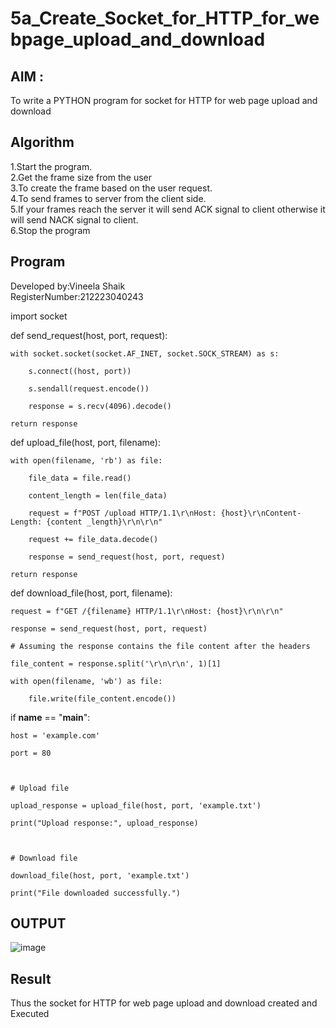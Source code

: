 # 5a_Create_Socket_for_HTTP_for_webpage_upload_and_download
## AIM :
To write a PYTHON program for socket for HTTP for web page upload and download
## Algorithm

1.Start the program.
<BR>
2.Get the frame size from the user
<BR>
3.To create the frame based on the user request.
<BR>
4.To send frames to server from the client side.
<BR>
5.If your frames reach the server it will send ACK signal to client otherwise it will send NACK signal to client.
<BR>
6.Stop the program
<BR>
## Program 
Developed by:Vineela Shaik<br>
RegisterNumber:212223040243<br>

import socket


def send_request(host, port, request):

    with socket.socket(socket.AF_INET, socket.SOCK_STREAM) as s:

        s.connect((host, port))
        
        s.sendall(request.encode())
        
        response = s.recv(4096).decode()
    
    return response

def upload_file(host, port, filename):

    with open(filename, 'rb') as file:
    
        file_data = file.read()
        
        content_length = len(file_data)
        
        request = f"POST /upload HTTP/1.1\r\nHost: {host}\r\nContent-Length: {content _length}\r\n\r\n"
        
        request += file_data.decode()
        
        response = send_request(host, port, request)
    
    return response

def download_file(host, port, filename):

    request = f"GET /{filename} HTTP/1.1\r\nHost: {host}\r\n\r\n"
    
    response = send_request(host, port, request)
    
    # Assuming the response contains the file content after the headers
    
    file_content = response.split('\r\n\r\n', 1)[1]
    
    with open(filename, 'wb') as file:
    
        file.write(file_content.encode())



if __name__ == "__main__":

    host = 'example.com'
    
    port = 80



    # Upload file
    
    upload_response = upload_file(host, port, 'example.txt')
    
    print("Upload response:", upload_response)



    # Download file
    
    download_file(host, port, 'example.txt')
    
    print("File downloaded successfully.")



## OUTPUT
![image](https://github.com/deepika3095/5a_Create_Socket_for_HTTP_for_webpage_upload_and_download/assets/151625159/794e0755-5478-4275-a21b-1332e3917738)

## Result
Thus the socket for HTTP for web page upload and download created and Executed
